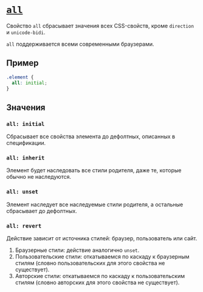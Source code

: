 # [`all`](../index.md)

Свойство `all` сбрасывает значения всех CSS-свойств, кроме `direction` и `unicode-bidi`.

`all` поддерживается всеми современными браузерами.

## Пример

```css
.element {
  all: initial;
}
```

## Значения

### `all: initial`

Cбрасывает все свойства элемента до дефолтных, описанных в спецификации.

### `all: inherit`

Элемент будет наследовать все стили родителя, даже те, которые обычно не наследуются.

### `all: unset`

Элемент наследует все наследуемые стили родителя, а остальные сбрасывает до дефолтных.

### `all: revert`

Действие зависит от источника стилей: браузер, пользователь или сайт.

1. Браузерные стили: действие аналогично `unset`.
2. Пользовательские стили: откатываемся по каскаду к браузерным стилям (словно пользовательских для этого свойства не существует).
3. Авторские стили: откатываемся по каскаду к пользовательским стилям (словно авторских для этого свойства не существует).
